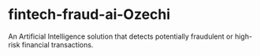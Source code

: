 # fintech-fraud-ai-Ozechi
An Artificial Intelligence solution that detects potentially fraudulent or high-risk financial transactions.
